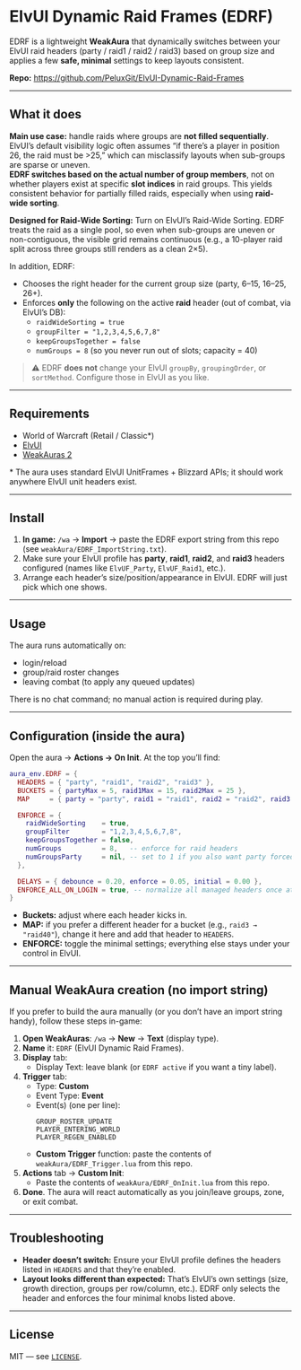 # ElvUI Dynamic Raid Frames (EDRF)

EDRF is a lightweight **WeakAura** that dynamically switches between your ElvUI raid headers (party / raid1 / raid2 / raid3) based on group size and applies a few **safe, minimal** settings to keep layouts consistent.

**Repo:** https://github.com/PeluxGit/ElvUI-Dynamic-Raid-Frames

---

## What it does

**Main use case:** handle raids where groups are **not filled sequentially**. ElvUI’s default visibility logic often assumes “if there’s a player in position 26, the raid must be >25,” which can misclassify layouts when sub-groups are sparse or uneven.  
**EDRF switches based on the actual number of group members**, not on whether players exist at specific **slot indices** in raid groups. This yields consistent behavior for partially filled raids, especially when using **raid-wide sorting**.

**Designed for Raid-Wide Sorting:** Turn on ElvUI’s Raid-Wide Sorting. EDRF treats the raid as a single pool, so even when sub-groups are uneven or non-contiguous, the visible grid remains continuous (e.g., a 10-player raid split across three groups still renders as a clean 2×5).

In addition, EDRF:

- Chooses the right header for the current group size (party, 6–15, 16–25, 26+).
- Enforces **only** the following on the active **raid** header (out of combat, via ElvUI’s DB):
  - `raidWideSorting = true`
  - `groupFilter = "1,2,3,4,5,6,7,8"`
  - `keepGroupsTogether = false`
  - `numGroups = 8` (so you never run out of slots; capacity = 40)

> ⚠️ EDRF **does not** change your ElvUI `groupBy`, `groupingOrder`, or `sortMethod`. Configure those in ElvUI as you like.

---

## Requirements

- World of Warcraft (Retail / Classic\*)
- [ElvUI](https://www.tukui.org/)
- [WeakAuras 2](https://www.curseforge.com/wow/addons/weakauras-2)

\* The aura uses standard ElvUI UnitFrames + Blizzard APIs; it should work anywhere ElvUI unit headers exist.

---

## Install

1. **In game:** `/wa` → **Import** → paste the EDRF export string from this repo (see `weakAura/EDRF_ImportString.txt`).
2. Make sure your ElvUI profile has **party**, **raid1**, **raid2**, and **raid3** headers configured (names like `ElvUF_Party`, `ElvUF_Raid1`, etc.).
3. Arrange each header’s size/position/appearance in ElvUI. EDRF will just pick which one shows.

---

## Usage

The aura runs automatically on:

- login/reload
- group/raid roster changes
- leaving combat (to apply any queued updates)

There is no chat command; no manual action is required during play.

---

## Configuration (inside the aura)

Open the aura → **Actions → On Init**. At the top you’ll find:

```lua
aura_env.EDRF = {
  HEADERS = { "party", "raid1", "raid2", "raid3" },
  BUCKETS = { partyMax = 5, raid1Max = 15, raid2Max = 25 },
  MAP     = { party = "party", raid1 = "raid1", raid2 = "raid2", raid3 = "raid3" },

  ENFORCE = {
    raidWideSorting    = true,
    groupFilter        = "1,2,3,4,5,6,7,8",
    keepGroupsTogether = false,
    numGroups          = 8,   -- enforce for raid headers
    numGroupsParty     = nil, -- set to 1 if you also want party forced
  },

  DELAYS = { debounce = 0.20, enforce = 0.05, initial = 0.00 },
  ENFORCE_ALL_ON_LOGIN = true, -- normalize all managed headers once at login
}
```

- **Buckets:** adjust where each header kicks in.
- **MAP:** if you prefer a different header for a bucket (e.g., `raid3 → "raid40"`), change it here and add that header to `HEADERS`.
- **ENFORCE:** toggle the minimal settings; everything else stays under your control in ElvUI.

---

## Manual WeakAura creation (no import string)

If you prefer to build the aura manually (or you don’t have an import string handy), follow these steps in-game:

1. **Open WeakAuras**: `/wa` → **New** → **Text** (display type).
2. **Name** it: `EDRF` (ElvUI Dynamic Raid Frames).
3. **Display** tab:
   - Display Text: leave blank (or `EDRF active` if you want a tiny label).
4. **Trigger** tab:
   - Type: **Custom**
   - Event Type: **Event**
   - Event(s) (one per line):
     ```
     GROUP_ROSTER_UPDATE
     PLAYER_ENTERING_WORLD
     PLAYER_REGEN_ENABLED
     ```
   - **Custom Trigger** function: paste the contents of `weakAura/EDRF_Trigger.lua` from this repo.
5. **Actions** tab → **Custom Init**:
   - Paste the contents of `weakAura/EDRF_OnInit.lua` from this repo.
6. **Done**. The aura will react automatically as you join/leave groups, zone, or exit combat.

---

## Troubleshooting

- **Header doesn’t switch:** Ensure your ElvUI profile defines the headers listed in `HEADERS` and that they’re enabled.
- **Layout looks different than expected:** That’s ElvUI’s own settings (size, growth direction, groups per row/column, etc.). EDRF only selects the header and enforces the four minimal knobs listed above.

---

## License

MIT — see [`LICENSE`](LICENSE).
